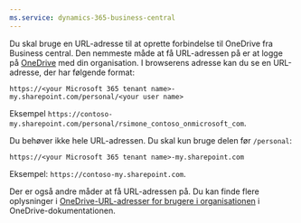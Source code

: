 ```yaml
---
ms.service: dynamics-365-business-central
---
```

Du skal bruge en URL-adresse til at oprette forbindelse til OneDrive fra Business central. Den nemmeste måde at få URL-adressen på er at logge på [OneDrive](https://onedrive.live.com) med din organisation. I browserens adresse kan du se en URL-adresse, der har følgende format:

`https://<your Microsoft 365 tenant name>-my.sharepoint.com/personal/<your user name>`

Eksempel `https://contoso-my.sharepoint.com/personal/rsimone_contoso_onmicrosoft_com`.

Du behøver ikke hele URL-adressen. Du skal kun bruge delen før `/personal`:

`https://<your Microsoft 365 tenant name>-my.sharepoint.com`

Eksempel: `https://contoso-my.sharepoint.com`.  

Der er også andre måder at få URL-adressen på. Du kan finde flere oplysninger i [OneDrive-URL-adresser for brugere i organisationen](/onedrive/list-onedrive-urls) i OneDrive-dokumentationen.